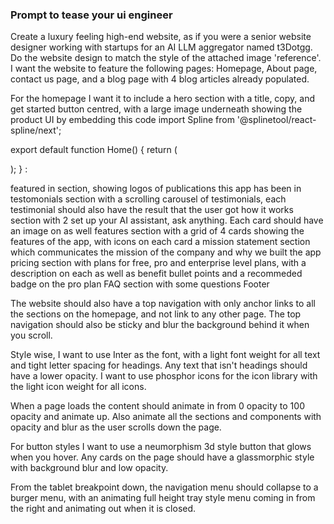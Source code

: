 ### Prompt to tease your ui engineer


Create a luxury feeling high-end website, as if you were a senior website designer working with startups for an AI LLM aggregator named t3Dotgg. Do the website design to match the style of the attached image 'reference'. I want the website to feature the following pages: Homepage, About page, contact us page, and a blog page with 4 blog articles already populated.

For the homepage I want it to include a hero section with a title, copy, and get started button centred, with a large image underneath showing the product UI by embedding this code 
import Spline from '@splinetool/react-spline/next';

export default function Home() {
  return (
    <main>
      <Spline
        scene="loading..." 
      />
    </main>
  );
}
:

featured in section, showing logos of publications this app has been in
testomonials section with a scrolling carousel of testimonials, each testimonial should also have the result that the user got
how it works section with 2 set up your AI assistant, ask anything. Each card should have an image on as well
features section with a grid of 4 cards showing the features of the app, with icons on each card
a mission statement section which communicates the mission of the company and why we built the app
pricing section with plans for free, pro and enterprise level plans, with a description on each as well as benefit bullet points and a recommeded badge on the pro plan
FAQ section with some questions
Footer

The website should also have a top navigation with only anchor links to all the sections on the homepage, and not link to any other page. The top navigation should also be sticky and blur the background behind it when you scroll.

Style wise, I want to use Inter as the font, with a light font weight for all text and tight letter spacing for headings. Any text that isn't headings should have a lower opacity. I want to use phosphor icons for the icon library with the light icon weight for all icons.

When a page loads the content should animate in from 0 opacity to 100 opacity and animate up. Also animate all the sections and components with opacity and blur as the user scrolls down the page.

For button styles I want to use a neumorphism 3d style button that glows when you hover. Any cards on the page should have a glassmorphic style with background blur and low opacity.

From the tablet breakpoint down, the navigation menu should collapse to a burger menu, with an animating full height tray style menu coming in from the right and animating out when it is closed.
